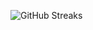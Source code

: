 ![GitHub Streaks](https://github-streaks-mqc9.onrender.com/streak/happilli/image?theme=midnight&cache_bust=1743463701&lang=ja)
